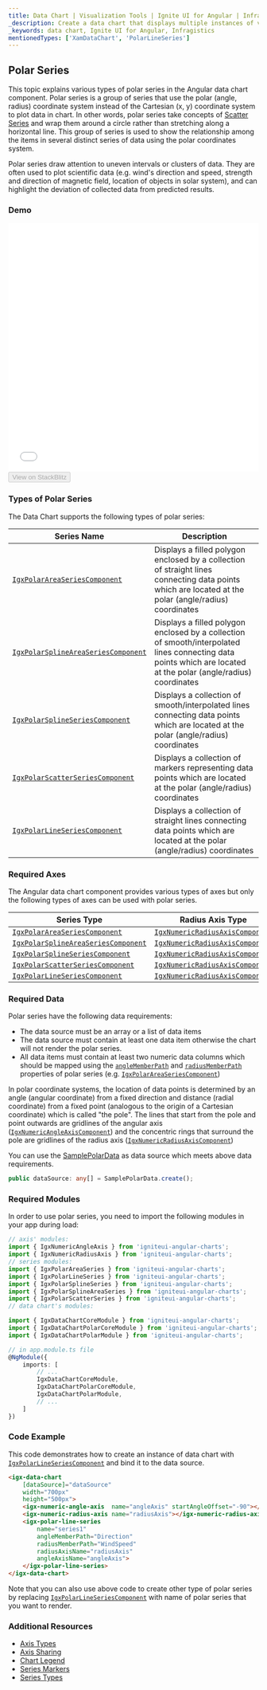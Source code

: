 ```yaml
---
title: Data Chart | Visualization Tools | Ignite UI for Angular | Infragistics | Polar
_description: Create a data chart that displays multiple instances of visual elements in the same plot area in order to create composite chart views.
_keywords: data chart, Ignite UI for Angular, Infragistics
mentionedTypes: ['XamDataChart', 'PolarLineSeries']
---
```


## Polar Series

This topic explains various types of polar series in the Angular data chart component. Polar series is a group of series that use the polar (angle, radius) coordinate system instead of the Cartesian (x, y) coordinate system to plot data in chart. In other words, polar series take concepts of [Scatter Series](data-chart-type-scatter-point-series.md) and wrap them around a circle rather than stretching along a horizontal line. This group of series is used to show the relationship among the items in several distinct series of data using the polar coordinates system.

Polar series draw attention to uneven intervals or clusters of data. They are often used to plot scientific data (e.g. wind's direction and speed, strength and direction of magnetic field, location of objects in solar system), and can highlight the deviation of collected data from predicted results.

### Demo

<div class="sample-container loading" style="height: 500px">
    <iframe id="data-chart-type-polar-series-iframe" src='{environment:dvDemosBaseUrl}/charts/data-chart-type-polar-series' width="100%" height="100%" seamless frameBorder="0" onload="onXPlatSampleIframeContentLoaded(this);"></iframe>
</div>
<div>
    <button data-localize="stackblitz" disabled class="stackblitz-btn" data-iframe-id="data-chart-type-polar-series-iframe" data-demos-base-url="{environment:dvDemosBaseUrl}">View on StackBlitz
    </button>
</div>

<div class="divider--half"></div>

### Types of Polar Series

The Data Chart supports the following types of polar series:

| Series Name                                                                                                                                  | Description                                                                                                                                                      |
| -------------------------------------------------------------------------------------------------------------------------------------------- | ---------------------------------------------------------------------------------------------------------------------------------------------------------------- |
| [`IgxPolarAreaSeriesComponent`](/products/ignite-ui-angular/api/docs/typescript/latest/classes/igxpolarareaseriescomponent.html)             | Displays a filled polygon enclosed by a collection of straight lines connecting data points which are located at the polar (angle/radius) coordinates            |
| [`IgxPolarSplineAreaSeriesComponent`](/products/ignite-ui-angular/api/docs/typescript/latest/classes/igxpolarsplineareaseriescomponent.html) | Displays a filled polygon enclosed by a collection of smooth/interpolated lines connecting data points which are located at the polar (angle/radius) coordinates |
| [`IgxPolarSplineSeriesComponent`](/products/ignite-ui-angular/api/docs/typescript/latest/classes/igxpolarsplineseriescomponent.html)         | Displays a collection of smooth/interpolated lines connecting data points which are located at the polar (angle/radius) coordinates                              |
| [`IgxPolarScatterSeriesComponent`](/products/ignite-ui-angular/api/docs/typescript/latest/classes/igxpolarscatterseriescomponent.html)       | Displays a collection of markers representing data points which are located at the polar (angle/radius) coordinates                                              |
| [`IgxPolarLineSeriesComponent`](/products/ignite-ui-angular/api/docs/typescript/latest/classes/igxpolarlineseriescomponent.html)             | Displays a collection of straight lines connecting data points which are located at the polar (angle/radius) coordinates                                         |

### Required Axes

The Angular data chart component provides various types of axes but only the following types of axes can be used with polar series.

| Series Type                                                                                                                                  | Radius Axis Type                                                                                                                     | Angle Axis Type                                                                                                                    |
| -------------------------------------------------------------------------------------------------------------------------------------------- | ------------------------------------------------------------------------------------------------------------------------------------ | ---------------------------------------------------------------------------------------------------------------------------------- |
| [`IgxPolarAreaSeriesComponent`](/products/ignite-ui-angular/api/docs/typescript/latest/classes/igxpolarareaseriescomponent.html)             | [`IgxNumericRadiusAxisComponent`](/products/ignite-ui-angular/api/docs/typescript/latest/classes/igxnumericradiusaxiscomponent.html) | [`IgxNumericAngleAxisComponent`](/products/ignite-ui-angular/api/docs/typescript/latest/classes/igxnumericangleaxiscomponent.html) |
| [`IgxPolarSplineAreaSeriesComponent`](/products/ignite-ui-angular/api/docs/typescript/latest/classes/igxpolarsplineareaseriescomponent.html) | [`IgxNumericRadiusAxisComponent`](/products/ignite-ui-angular/api/docs/typescript/latest/classes/igxnumericradiusaxiscomponent.html) | [`IgxNumericAngleAxisComponent`](/products/ignite-ui-angular/api/docs/typescript/latest/classes/igxnumericangleaxiscomponent.html) |
| [`IgxPolarSplineSeriesComponent`](/products/ignite-ui-angular/api/docs/typescript/latest/classes/igxpolarsplineseriescomponent.html)         | [`IgxNumericRadiusAxisComponent`](/products/ignite-ui-angular/api/docs/typescript/latest/classes/igxnumericradiusaxiscomponent.html) | [`IgxNumericAngleAxisComponent`](/products/ignite-ui-angular/api/docs/typescript/latest/classes/igxnumericangleaxiscomponent.html) |
| [`IgxPolarScatterSeriesComponent`](/products/ignite-ui-angular/api/docs/typescript/latest/classes/igxpolarscatterseriescomponent.html)       | [`IgxNumericRadiusAxisComponent`](/products/ignite-ui-angular/api/docs/typescript/latest/classes/igxnumericradiusaxiscomponent.html) | [`IgxNumericAngleAxisComponent`](/products/ignite-ui-angular/api/docs/typescript/latest/classes/igxnumericangleaxiscomponent.html) |
| [`IgxPolarLineSeriesComponent`](/products/ignite-ui-angular/api/docs/typescript/latest/classes/igxpolarlineseriescomponent.html)             | [`IgxNumericRadiusAxisComponent`](/products/ignite-ui-angular/api/docs/typescript/latest/classes/igxnumericradiusaxiscomponent.html) | [`IgxNumericAngleAxisComponent`](/products/ignite-ui-angular/api/docs/typescript/latest/classes/igxnumericangleaxiscomponent.html) |

### Required Data

Polar series have the following data requirements:

-   The data source must be an array or a list of data items
-   The data source must contain at least one data item otherwise the chart will not render the polar series.
-   All data items must contain at least two numeric data columns which should be mapped using the [`angleMemberPath`](/products/ignite-ui-angular/api/docs/typescript/latest/classes/igxpolarbasecomponent.html#anglememberpath) and [`radiusMemberPath`](/products/ignite-ui-angular/api/docs/typescript/latest/classes/igxpolarbasecomponent.html#radiusmemberpath) properties of polar series (e.g. [`IgxPolarAreaSeriesComponent`](/products/ignite-ui-angular/api/docs/typescript/latest/classes/igxpolarareaseriescomponent.html))

In polar coordinate systems, the location of data points is determined by an angle (angular coordinate) from a fixed direction and distance (radial coordinate) from a fixed point (analogous to the origin of a Cartesian coordinate) which is called "the pole". The lines that start from the pole and point outwards are gridlines of the angular axis ([`IgxNumericAngleAxisComponent`](/products/ignite-ui-angular/api/docs/typescript/latest/classes/igxnumericangleaxiscomponent.html)) and the concentric rings that surround the pole are gridlines of the radius axis ([`IgxNumericRadiusAxisComponent`](/products/ignite-ui-angular/api/docs/typescript/latest/classes/igxnumericradiusaxiscomponent.html))

You can use the [SamplePolarData](data-chart-data-sources-polar.md) as data source which meets above data requirements.

```ts
public dataSource: any[] = SamplePolarData.create();
```

### Required Modules

In order to use polar series, you need to import the following modules in your app during load:

```ts
// axis' modules:
import { IgxNumericAngleAxis } from 'igniteui-angular-charts';
import { IgxNumericRadiusAxis } from 'igniteui-angular-charts';
// series modules:
import { IgxPolarAreaSeries } from 'igniteui-angular-charts';
import { IgxPolarLineSeries } from 'igniteui-angular-charts';
import { IgxPolarSplineSeries } from 'igniteui-angular-charts';
import { IgxPolarSplineAreaSeries } from 'igniteui-angular-charts';
import { IgxPolarScatterSeries } from 'igniteui-angular-charts';
// data chart's modules:

import { IgxDataChartCoreModule } from 'igniteui-angular-charts';
import { IgxDataChartPolarCoreModule } from 'igniteui-angular-charts';
import { IgxDataChartPolarModule } from 'igniteui-angular-charts';

// in app.module.ts file
@NgModule({
    imports: [
        // ...
        IgxDataChartCoreModule,
        IgxDataChartPolarCoreModule,
        IgxDataChartPolarModule,
        // ...
    ]
})
```

### Code Example

This code demonstrates how to create an instance of data chart with [`IgxPolarLineSeriesComponent`](/products/ignite-ui-angular/api/docs/typescript/latest/classes/igxpolarlineseriescomponent.html) and bind it to the data source.

```html
<igx-data-chart
    [dataSource]="dataSource"
    width="700px"
    height="500px">
    <igx-numeric-angle-axis  name="angleAxis" startAngleOffset="-90"></igx-numeric-angle-axis>
    <igx-numeric-radius-axis name="radiusAxis"></igx-numeric-radius-axis>
    <igx-polar-line-series
        name="series1"
        angleMemberPath="Direction"
        radiusMemberPath="WindSpeed"
        radiusAxisName="radiusAxis"
        angleAxisName="angleAxis">
    </igx-polar-line-series>
</igx-data-chart>
```

Note that you can also use above code to create other type of polar series by replacing [`IgxPolarLineSeriesComponent`](/products/ignite-ui-angular/api/docs/typescript/latest/classes/igxpolarlineseriescomponent.html) with name of polar series that you want to render.

### Additional Resources

-   [Axis Types](data-chart-axis-types.md)
-   [Axis Sharing](data-chart-axis-sharing.md)
-   [Chart Legend](data-chart-legends.md)
-   [Series Markers](data-chart-series-markers.md)
-   [Series Types](data-chart-series-types.md)

